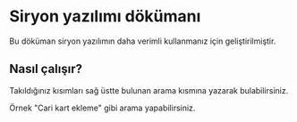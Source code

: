 # Siryon yazılımı dökümanı

Bu döküman siryon yazılımın daha verimli kullanmanız için geliştirilmiştir.

## Nasıl çalışır?

Takıldığınız kısımları sağ üstte bulunan arama kısmına yazarak bulabilirsiniz.

Örnek "Cari kart ekleme" gibi arama yapabilirsiniz. 

